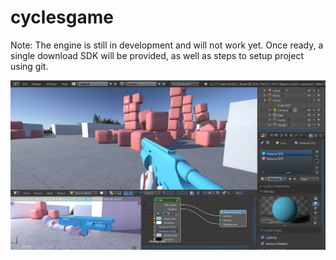 cyclesgame
==============

Note: The engine is still in development and will not work yet.
Once ready, a single download SDK will be provided, as well as steps to
setup project using git.

![](preview.jpg)
